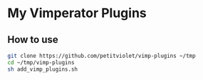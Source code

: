 # My Vimperator Plugins

## How to use

```bash
git clone https://github.com/petitviolet/vimp-plugins ~/tmp
cd ~/tmp/vimp-plugins
sh add_vimp_plugins.sh
```
